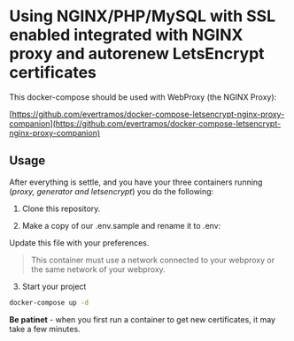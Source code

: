 # Using NGINX/PHP/MySQL with SSL enabled integrated with NGINX proxy and autorenew LetsEncrypt certificates

This docker-compose should be used with WebProxy (the NGINX Proxy):

[https://github.com/evertramos/docker-compose-letsencrypt-nginx-proxy-companion](https://github.com/evertramos/docker-compose-letsencrypt-nginx-proxy-companion)


## Usage

After everything is settle, and you have your three containers running (_proxy, generator and letsencrypt_) you do the following:

1. Clone this repository.

2. Make a copy of our .env.sample and rename it to .env:

Update this file with your preferences.

>This container must use a network connected to your webproxy or the same network of your webproxy.

3. Start your project

```bash
docker-compose up -d
```

**Be patinet** - when you first run a container to get new certificates, it may take a few minutes.
